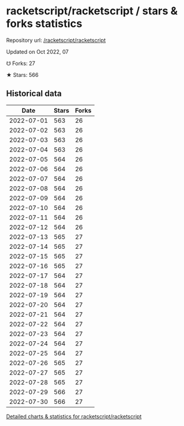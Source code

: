 # racketscript/racketscript / stars & forks statistics

Repository url: [/racketscript/racketscript](https://github.com/racketscript/racketscript)

Updated on Oct 2022, 07

☋ Forks: 27

★ Stars: 566

## Historical data
| Date | Stars | Forks |
|------|-------|-------|
| 2022-07-01 | 563 | 26 | 
| 2022-07-02 | 563 | 26 | 
| 2022-07-03 | 563 | 26 | 
| 2022-07-04 | 563 | 26 | 
| 2022-07-05 | 564 | 26 | 
| 2022-07-06 | 564 | 26 | 
| 2022-07-07 | 564 | 26 | 
| 2022-07-08 | 564 | 26 | 
| 2022-07-09 | 564 | 26 | 
| 2022-07-10 | 564 | 26 | 
| 2022-07-11 | 564 | 26 | 
| 2022-07-12 | 564 | 26 | 
| 2022-07-13 | 565 | 27 | 
| 2022-07-14 | 565 | 27 | 
| 2022-07-15 | 565 | 27 | 
| 2022-07-16 | 565 | 27 | 
| 2022-07-17 | 564 | 27 | 
| 2022-07-18 | 564 | 27 | 
| 2022-07-19 | 564 | 27 | 
| 2022-07-20 | 564 | 27 | 
| 2022-07-21 | 564 | 27 | 
| 2022-07-22 | 564 | 27 | 
| 2022-07-23 | 564 | 27 | 
| 2022-07-24 | 564 | 27 | 
| 2022-07-25 | 564 | 27 | 
| 2022-07-26 | 565 | 27 | 
| 2022-07-27 | 565 | 27 | 
| 2022-07-28 | 565 | 27 | 
| 2022-07-29 | 566 | 27 | 
| 2022-07-30 | 566 | 27 | 


[Detailed charts & statistics for racketscript/racketscript](https://reviewgithub.com/rep/racketscript/racketscript)
